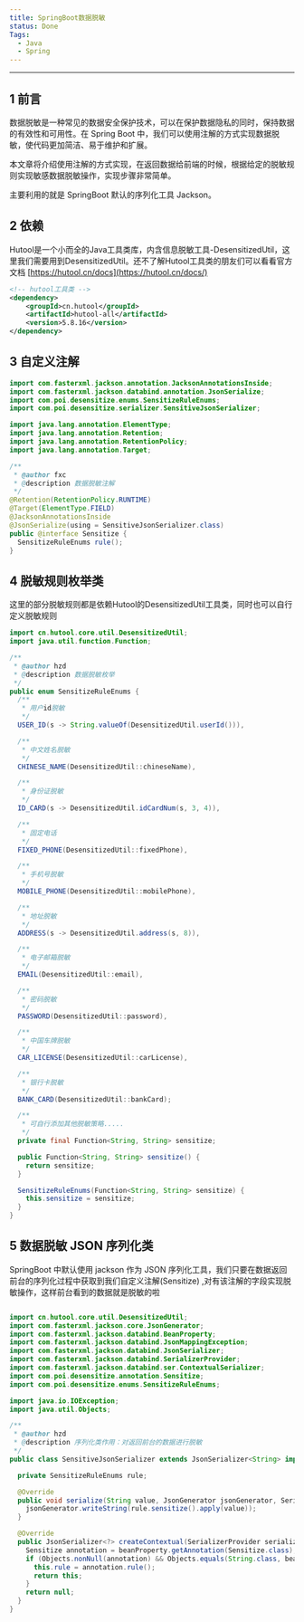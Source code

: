 ```yaml
---
title: SpringBoot数据脱敏
status: Done
Tags:
  - Java
  - Spring
---
```


---

## 1 前言

数据脱敏是一种常见的数据安全保护技术，可以在保护数据隐私的同时，保持数据的有效性和可用性。在 Spring Boot 中，我们可以使用注解的方式实现数据脱敏，使代码更加简洁、易于维护和扩展。

本文章将介绍使用注解的方式实现，在返回数据给前端的时候，根据给定的脱敏规则实现敏感数据脱敏操作，实现步骤非常简单。

主要利用的就是 SpringBoot 默认的序列化工具 Jackson。

## 2 依赖

Hutool是一个小而全的Java工具类库，内含信息脱敏工具-DesensitizedUtil，这里我们需要用到DesensitizedUtil。还不了解Hutool工具类的朋友们可以看看官方文档 [https://hutool.cn/docs](https://hutool.cn/docs/)

```xml
<!-- hutool工具类 -->
<dependency>
    <groupId>cn.hutool</groupId>
    <artifactId>hutool-all</artifactId>
    <version>5.8.16</version>
</dependency>
```

## 3 自定义注解

```java
import com.fasterxml.jackson.annotation.JacksonAnnotationsInside;
import com.fasterxml.jackson.databind.annotation.JsonSerialize;
import com.poi.desensitize.enums.SensitizeRuleEnums;
import com.poi.desensitize.serializer.SensitiveJsonSerializer;

import java.lang.annotation.ElementType;
import java.lang.annotation.Retention;
import java.lang.annotation.RetentionPolicy;
import java.lang.annotation.Target;

/**
 * @author fxc
 * @description 数据脱敏注解
 */
@Retention(RetentionPolicy.RUNTIME)
@Target(ElementType.FIELD)
@JacksonAnnotationsInside
@JsonSerialize(using = SensitiveJsonSerializer.class)
public @interface Sensitize {
  SensitizeRuleEnums rule();
}

```

## 4 脱敏规则枚举类

这里的部分脱敏规则都是依赖Hutool的DesensitizedUtil工具类，同时也可以自行定义脱敏规则

```java
import cn.hutool.core.util.DesensitizedUtil;
import java.util.function.Function;

/**
 * @author hzd
 * @description 数据脱敏枚举
 */
public enum SensitizeRuleEnums {
  /**
   * 用户id脱敏
   */
  USER_ID(s -> String.valueOf(DesensitizedUtil.userId())),

  /**
   * 中文姓名脱敏
   */
  CHINESE_NAME(DesensitizedUtil::chineseName),

  /**
   * 身份证脱敏
   */
  ID_CARD(s -> DesensitizedUtil.idCardNum(s, 3, 4)),

  /**
   * 固定电话
   */
  FIXED_PHONE(DesensitizedUtil::fixedPhone),

  /**
   * 手机号脱敏
   */
  MOBILE_PHONE(DesensitizedUtil::mobilePhone),

  /**
   * 地址脱敏
   */
  ADDRESS(s -> DesensitizedUtil.address(s, 8)),

  /**
   * 电子邮箱脱敏
   */
  EMAIL(DesensitizedUtil::email),

  /**
   * 密码脱敏
   */
  PASSWORD(DesensitizedUtil::password),

  /**
   * 中国车牌脱敏
   */
  CAR_LICENSE(DesensitizedUtil::carLicense),

  /**
   * 银行卡脱敏
   */
  BANK_CARD(DesensitizedUtil::bankCard);

  /**
   * 可自行添加其他脱敏策略.....
   */
  private final Function<String, String> sensitize;

  public Function<String, String> sensitize() {
	return sensitize;
  }

  SensitizeRuleEnums(Function<String, String> sensitize) {
    this.sensitize = sensitize;
  }
}

```

## 5 数据脱敏 JSON 序列化类

SpringBoot 中默认使用 jackson 作为 JSON 序列化工具，我们只要在数据返回前台的序列化过程中获取到我们自定义注解(Sensitize) ,对有该注解的字段实现脱敏操作，这样前台看到的数据就是脱敏的啦

```java

import cn.hutool.core.util.DesensitizedUtil;
import com.fasterxml.jackson.core.JsonGenerator;
import com.fasterxml.jackson.databind.BeanProperty;
import com.fasterxml.jackson.databind.JsonMappingException;
import com.fasterxml.jackson.databind.JsonSerializer;
import com.fasterxml.jackson.databind.SerializerProvider;
import com.fasterxml.jackson.databind.ser.ContextualSerializer;
import com.poi.desensitize.annotation.Sensitize;
import com.poi.desensitize.enums.SensitizeRuleEnums;

import java.io.IOException;
import java.util.Objects;

/**
 * @author hzd
 * @description 序列化类作用：对返回前台的数据进行脱敏
 */
public class SensitiveJsonSerializer extends JsonSerializer<String> implements ContextualSerializer {

  private SensitizeRuleEnums rule;

  @Override
  public void serialize(String value, JsonGenerator jsonGenerator, SerializerProvider serializerProvider) throws IOException {
    jsonGenerator.writeString(rule.sensitize().apply(value));
  }

  @Override
  public JsonSerializer<?> createContextual(SerializerProvider serializerProvider, BeanProperty beanProperty) throws JsonMappingException {
    Sensitize annotation = beanProperty.getAnnotation(Sensitize.class);
    if (Objects.nonNull(annotation) && Objects.equals(String.class, beanProperty.getType().getRawClass())) {
      this.rule = annotation.rule();
      return this;
    }
    return null;
  }
} 

```